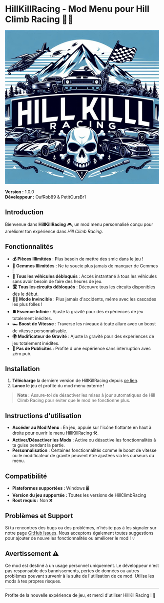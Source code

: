 # HillKillRacing - Mod Menu pour Hill Climb Racing 🚗💨


![Banner](banner.png)

**Version :** 1.0.0  
**Développeur :** OufRob89 & PetitOursBr1

## Introduction

Bienvenue dans **HillKillRacing** 🎮, un mod menu personnalisé conçu pour améliorer ton expérience dans *Hill Climb Racing*.

## Fonctionnalités

- **💰 Pièces Illimitées** : Plus besoin de mettre des smic dans le jeu !
- **💎 Gemmes Illimitées** : Ne te soucie plus jamais de manquer de Gemmes !
- **🚗 Tous les véhicules débloqués** : Accès instantané à tous les véhicules sans avoir besoin de faire des heures de jeu.
- **🛣️ Tous les circuits débloqués** : Découvre tous les circuits disponibles dès le début.
- **🦸‍♂️ Mode Invincible** : Plus jamais d'accidents, même avec les cascades les plus folles !
- **⛽ Essence Infinie** : Ajuste la gravité pour des expériences de jeu totalement inédites.
- **🏎️ Boost de Vitesse** : Traverse les niveaux à toute allure avec un boost de vitesse personnalisable.
- **🌍 Modificateur de Gravité** : Ajuste la gravité pour des expériences de jeu totalement inédites.
- **🚫 Pas de Publicités** : Profite d'une expérience sans interruption avec zéro pub.

## Installation

1. **Télécharge** la dernière version de HillKillRacing depuis [ce lien](#).
2. **Lance** le jeu et profite du mod menu externe !

> **Note :** Assure-toi de désactiver les mises à jour automatiques de Hill Climb Racing pour éviter que le mod ne fonctionne plus.

## Instructions d'utilisation

- **Accéder au Mod Menu** : En jeu, appuie sur l'icône flottante en haut à droite pour ouvrir le menu HillKillRacing 🛠️.
- **Activer/Désactiver les Mods** : Active ou désactive les fonctionnalités à ta guise pendant la partie.
- **Personnalisation** : Certaines fonctionnalités comme le boost de vitesse ou le modificateur de gravité peuvent être ajustées via les curseurs du menu.

## Compatibilité

- **Plateformes supportées :** Windows 🖥️
- **Version du jeu supportée :** Toutes les versions de HillClimbRacing
- **Root requis :** Non ❌

## Problèmes et Support

Si tu rencontres des bugs ou des problèmes, n'hésite pas à les signaler sur notre page [GitHub Issues](#). Nous acceptons également toutes suggestions pour ajouter de nouvelles fonctionnalités ou améliorer le mod ! 💡

## Avertissement ⚠️

Ce mod est destiné à un usage personnel uniquement. Le développeur n'est pas responsable des bannissements, pertes de données ou autres problèmes pouvant survenir à la suite de l'utilisation de ce mod. Utilise les mods à tes propres risques.

---

Profite de la nouvelle expérience de jeu, et merci d'utiliser HillKillRacing ! 🎉
